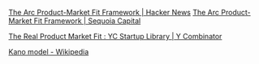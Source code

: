 
[The Arc Product-Market Fit Framework | Hacker News](https://news.ycombinator.com/item?id=40020601)
[The Arc Product-Market Fit Framework | Sequoia Capital](https://www.sequoiacap.com/article/pmf-framework/)

[The Real Product Market Fit : YC Startup Library | Y Combinator](https://www.ycombinator.com/library/5z-the-real-product-market-fit)

[Kano model - Wikipedia](https://en.wikipedia.org/wiki/Kano_model)
